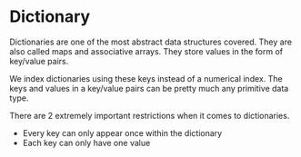 # Dictionary

Dictionaries are one of the most abstract data structures covered. They are also called maps and associative arrays. They store values in the form of key/value pairs.

We index dictionaries using these keys instead of a numerical index. The keys and values in a key/value pairs can be pretty much any primitive data type.

There are 2 extremely important restrictions when it comes to dictionaries.

- Every key can only appear once within the dictionary
- Each key can only have one value
